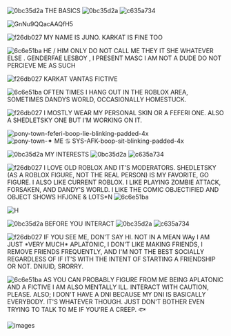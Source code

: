 ![0bc35d2a](https://github.com/user-attachments/assets/b60877ed-8b82-4bd6-91e4-4818eb053628) THE BASICS ![0bc35d2a](https://github.com/user-attachments/assets/b60877ed-8b82-4bd6-91e4-4818eb053628) ![c635a734](https://github.com/user-attachments/assets/94f1866c-a5a7-4b11-af06-35a2360bdcea)

![GnNu9QQacAAQfH5](https://github.com/user-attachments/assets/d77cba73-261c-4644-bff9-19c9060e000b)

![f26db027](https://github.com/user-attachments/assets/6dddb2ae-ced1-4b71-a1c2-dc83463d63c9) MY NAME IS JUNO. KARKAT IS FINE TOO

![6c6e51ba](https://github.com/user-attachments/assets/0dcbf0f3-2d7e-479c-828c-52cc9d47e6ff) HE / HIM ONLY DO NOT CALL ME THEY IT SHE WHATEVER ELSE . GENDERFAE LESBOY , I PRESENT MASC I AM NOT A DUDE DO NOT PERCIEVE ME AS SUCH 

![f26db027](https://github.com/user-attachments/assets/6dddb2ae-ced1-4b71-a1c2-dc83463d63c9) KARKAT VANTAS FICTIVE

![6c6e51ba](https://github.com/user-attachments/assets/0dcbf0f3-2d7e-479c-828c-52cc9d47e6ff) OFTEN TIMES I HANG OUT IN THE ROBLOX AREA, SOMETIMES DANDYS WORLD, OCCASIONALLY HOMESTUCK. 

![f26db027](https://github.com/user-attachments/assets/6dddb2ae-ced1-4b71-a1c2-dc83463d63c9) I MOSTLY WEAR MY PERSONAL SKIN OR A FEFERI ONE. ALSO A SHEDLETSKY ONE BUT I'M WORKING ON IT.

![pony-town-feferi-boop-lie-blinking-padded-4x](https://github.com/user-attachments/assets/edace1b7-0f74-44e9-903e-5820473f7a1f) ![pony-town-✦ ME ♋ SYS-AFK-boop-sit-blinking-padded-4x](https://github.com/user-attachments/assets/7a7de400-2a78-43d0-bec7-67814fa8c3ed)

![0bc35d2a](https://github.com/user-attachments/assets/b60877ed-8b82-4bd6-91e4-4818eb053628) MY INTERESTS ![0bc35d2a](https://github.com/user-attachments/assets/b60877ed-8b82-4bd6-91e4-4818eb053628) ![c635a734](https://github.com/user-attachments/assets/94f1866c-a5a7-4b11-af06-35a2360bdcea)

![f26db027](https://github.com/user-attachments/assets/6dddb2ae-ced1-4b71-a1c2-dc83463d63c9) I LOVE OLD ROBLOX AND IT'S MODERATORS. SHEDLETSKY (AS A ROBLOX FIGURE, NOT THE REAL PERSON) IS MY FAVORITE, GO FIGURE. I ALSO LIKE CURRENT ROBLOX. I LIKE PLAYING ZOMBIE ATTACK, FORSAKEN, AND DANDY'S WORLD. I LIKE THE COMIC OBJECTIFIED AND OBJECT SHOWS HFJONE & LOTS*N ![6c6e51ba](https://github.com/user-attachments/assets/0dcbf0f3-2d7e-479c-828c-52cc9d47e6ff) 

![H](https://i.postimg.cc/1tD4CSXB/IMG-1699.jpg)

![0bc35d2a](https://github.com/user-attachments/assets/b60877ed-8b82-4bd6-91e4-4818eb053628) BEFORE YOU INTERACT ![0bc35d2a](https://github.com/user-attachments/assets/b60877ed-8b82-4bd6-91e4-4818eb053628) ![c635a734](https://github.com/user-attachments/assets/94f1866c-a5a7-4b11-af06-35a2360bdcea)

![f26db027](https://github.com/user-attachments/assets/6dddb2ae-ced1-4b71-a1c2-dc83463d63c9)  IF YOU SEE ME, DON'T SAY HI. NOT IN A MEAN WAy I AM JUST \*VERY MUCH* APLATONIC, I DON'T LIKE MAKING FRIENDS, I REMOVE FRIENDS FREQUENTLY, AND I'M NOT THE BEST SOCIALLY REGARDLESS OF IF IT'S WITH THE INTENT OF STARTING A FRIENDSHIP OR NOT. DNIUID, SRORRY.

![6c6e51ba](https://github.com/user-attachments/assets/0dcbf0f3-2d7e-479c-828c-52cc9d47e6ff) AS YOU CAN PROBABLY FIGURE FROM ME BEING APLATONIC AND A FICTIVE I AM ALSO MENTALLY ILL. INTERACT WITH CAUTION, PLEASE. ALSO; I DON'T HAVE A DNI BECAUSE MY DNI IS BASICALLY EVERYBODY. IT'S WHATEVER THOUGH. JUST DON'T BOTHER EVEN TRYING TO TALK TO ME IF YOU'RE A CREEP. 🐟


![images](https://github.com/user-attachments/assets/802b5624-cbc4-45dd-b31b-9533dbc785a3)
